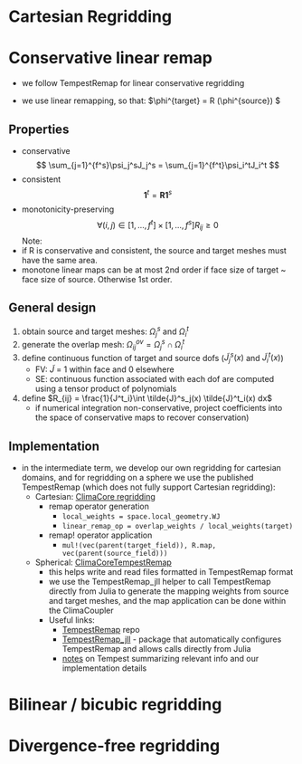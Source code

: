 # **Cartesian Regridding**

# Conservative linear remap 
- we follow TempestRemap for linear conservative regridding

- we use linear remapping, so that:
 $\phi^{target} = R (\phi^{source}) $

## Properties
-  conservative
$$
    \sum_{j=1}^{f^s}\psi_j^sJ_j^s = \sum_{j=1}^{f^t}\psi_i^tJ_i^t 
$$
- consistent
$$
\mathbf{1}^t=\mathbf{R}\mathbf{1}^s
$$ 
- monotonicity-preserving
$$
\forall (i,j) \in [1,...,f^t] \times [1,...,f^s] R_{ij} \geq 0
$$
Note:
- if R is conservative and consistent, the source and target meshes must have the same area. 
- monotone linear maps can be at most 2nd order if face size of target ~ face size of source. Otherwise 1st order. 

## General design
1. obtain source and target meshes: $\Omega_j^s$ and $\Omega_i^t$
2. generate the overlap mesh: $\Omega_{ij}^{ov} = \Omega_j^s \cap \Omega_i^t$
3. define continuous function of target and source dofs ($\tilde{J}^s_j(x)$ and $\tilde{J}^t_i(x)$)
    - FV: $\tilde{J}$ = 1 within face and 0 elsewhere
    - SE: continuous function associated with each dof are computed using a tensor product of polynomials
4. define $R_{ij} = \frac{1}{J^t_i}\int \tilde{J}^s_j(x) \tilde{J}^t_i(x) dx$ 
    - if numerical integration non-conservative, project coefficients into the space of conservative maps to recover conservation)

## Implementation
- in the intermediate term, we develop our own regridding for cartesian domains, and for regridding on a sphere we use the published TempestRemap (which does not fully support Cartesian regridding):
    - Cartesian: [ClimaCore regridding](https://github.com/CliMA/ClimaCore.jl/blob/main/src/Operators/remapping.jl) 
        - remap operator generation
            - `local_weights = space.local_geometry.WJ`
            - `linear_remap_op = overlap_weights / local_weights(target)`
        -  remap! operator application
            - `mul!(vec(parent(target_field)), R.map, vec(parent(source_field)))`
    - Spherical: [ClimaCoreTempestRemap](https://github.com/CliMA/ClimaCore.jl/tree/main/lib/ClimaCoreTempestRemap)
        - this helps write and read files formatted in TempestRemap format
        - we use the TempestRemap_jll helper to call TempestRemap directly from Julia to generate the mapping weights from source and target meshes, and the map application can be done within the ClimaCoupler
        - Useful links:
            - [TempestRemap](https://github.com/ClimateGlobalChange/tempestremap) repo
            - [TempestRemap_jll](https://github.com/JuliaPackaging/Yggdrasil/tree/master/T/TempestRemap) - package that automatically configures TempestRemap and allows calls directly from Julia
            - [notes](tempestremap_notes.md) on Tempest summarizing relevant info and our implementation details

# Bilinear / bicubic regridding 

# Divergence-free regridding